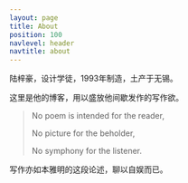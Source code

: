 ```yaml
---
layout: page
title: About
position: 100
navlevel: header
navtitle: about
---
```


陆梓豪，设计学徒，1993年制造，土产于无锡。

这里是他的博客，用以盛放他间歇发作的写作欲。

>No poem is intended for the reader,
>
>No picture for the beholder,
>
>No symphony for the listener.

写作亦如本雅明的这段论述，聊以自娱而已。

